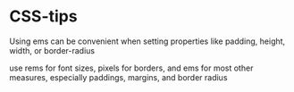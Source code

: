 # CSS-tips

Using ems can be convenient when setting properties like padding, height, width,
or border-radius


use rems for font sizes, pixels for borders, and ems for most other measures,
especially paddings, margins, and border radius
